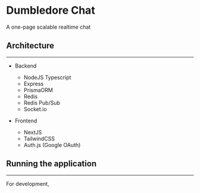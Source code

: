 # Dumbledore Chat
A one-page scalable realtime chat 

## Architecture
___
+ Backend
  + NodeJS Typescript
  + Express
  + PrismaORM
  + Redis
  + Redis Pub/Sub
  + Socket.io

+ Frontend
  + NextJS
  + TailwindCSS
  + Auth.js (Google OAuth)

## Running the application
___
For development, 